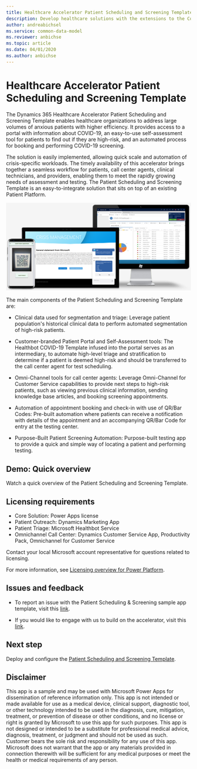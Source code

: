 ```yaml
---
title: Healthcare Accelerator Patient Scheduling and Screening Template - Dynamics 365 | Microsoft Docs
description: Develop healthcare solutions with the extensions to the Common Data Model and built-in forms and views of the Dynamics 365 Healthcare Accelerator.
author: andreabichsel
ms.service: common-data-model
ms.reviewer: anbichse
ms.topic: article
ms.date: 04/01/2020
ms.author: anbichse
---
```


# Healthcare Accelerator Patient Scheduling and Screening Template

The Dynamics 365 Healthcare Accelerator Patient Scheduling and Screening Template enables healthcare organizations to address large volumes of anxious patients with higher efficiency. It provides access to a portal with information about COVID-19, an easy-to-use self-assessment tool for patients to find out if they are high-risk, and an automated process for booking and performing COVID-19 screening.

The solution is easily implemented, allowing quick scale and automation of crisis-specific workloads. The timely availability of this accelerator brings together a seamless workflow for patients, call center agents, clinical technicians, and providers, enabling them to meet the rapidly growing needs of assessment and testing. The Patient Scheduling and Screening Template is an easy-to-integrate solution that sits on top of an existing Patient Platform. 

![Healthcare Accelerator Patient Scheduling and Screening Template](media/patient-scheduling-screening-template-platforms.png)

The main components of the Patient Scheduling and Screening Template are:

- Clinical data used for segmentation and triage: Leverage patient population's historical clinical data to perform automated segmentation of high-risk patients.

- Customer-branded Patient Portal and Self-Assessment tools: The Healthbot COVID-19 Template infused into the portal serves as an intermediary, to automate high-level triage and stratification to determine if a patient is deemed high-risk and should be transferred to the call center agent for test scheduling.

- Omni-Channel tools for call center agents: Leverage Omni-Channel for Customer Service capabilities to provide next steps to high-risk patients, such as viewing previous clinical information, sending knowledge base articles, and booking screening appointments.

- Automation of appointment booking and check-in with use of QR/Bar Codes: Pre-built automation where patients can receive a notification with details of the appointment and an accompanying QR/Bar Code for entry at the testing center.

- Purpose-Built Patient Screening Automation: Purpose-built testing app to provide a quick and simple way of locating a patient and performing testing.

## Demo: Quick overview

Watch a quick overview of the Patient Scheduling and Screening Template.

## Licensing requirements

- Core Solution: Power Apps license
- Patient Outreach: Dynamics Marketing App
- Patient Triage: Microsoft Healthbot Service
- Omnichannel Call Center: Dynamics Customer Service App, Productivity Pack, Omnichannel for Customer Service

Contact your local Microsoft account representative for questions related to licensing.

For more information, see [Licensing overview for Power Platform](https://docs.microsoft.com/power-platform/admin/pricing-billing-skus).

## Issues and feedback

-   To report an issue with the Patient Scheduling & Screening sample app
    template, visit this
    [link](mailto:dynindaccsupport@microsoft.com?subject=Assistance%20for%20Health%20Care%20Accelerator%20from%20Appsource).

-   If you would like to engage with us to build on the accelerator, visit this [link](https://aka.ms/cdmengage).

## Next step

Deploy and configure the [Patient Scheduling and Screening Template](patient-scheduling-screening-template-deploy.md).

## Disclaimer

This app is a sample and may be used with Microsoft Power Apps for dissemination of reference information only. This app is not intended or made available for use as a medical device, clinical support, diagnostic tool, or other technology intended to be used in the diagnosis, cure, mitigation, treatment, or prevention of disease or other conditions, and no license or right is granted by Microsoft to use this app for such purposes. This app is not designed or intended to be a substitute for professional medical advice, diagnosis, treatment, or judgment and should not be used as such. Customer bears the sole risk and responsibility for any use of this app. Microsoft does not warrant that the app or any materials provided in connection therewith will be sufficient for any medical purposes or meet the health or medical requirements of any person.